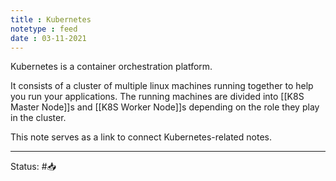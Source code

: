 ```yaml
---
title : Kubernetes
notetype : feed
date : 03-11-2021
---
```


Kubernetes is a container orchestration platform. 

It consists of a cluster of multiple linux machines running together to help you run your applications. The running machines are divided into [[K8S Master Node]]s and [[K8S Worker Node]]s depending on the role they play in the cluster.

This note serves as a link to connect Kubernetes-related notes.



-----

Status: #📥

